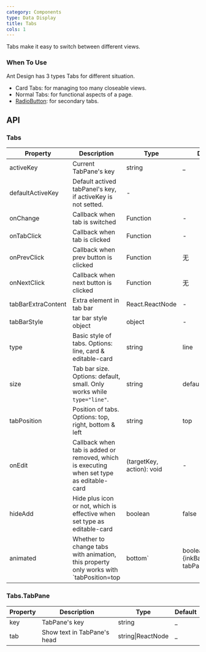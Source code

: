 ```yaml
---
category: Components
type: Data Display
title: Tabs
cols: 1
---
```


Tabs make it easy to switch between different views.

### When To Use

Ant Design has 3 types Tabs for different situation.

- Card Tabs: for managing too many closeable views.
- Normal Tabs: for functional aspects of a page.
- [RadioButton](/components/radio/#components-radio-demo-radiobutton): for secondary tabs.

## API

### Tabs

| Property     | Description           | Type     | Default      |
|--------------|-----------------------|----------|--------------|
| activeKey    | Current TabPane's key| string   | _             |
| defaultActiveKey | Default actived tabPanel's key, if activeKey is not setted. | - |
| onChange     | Callback when tab is switched | Function | - |
| onTabClick   | Callback when tab is clicked | Function | - |
| onPrevClick  | Callback when prev button is clicked | Function | 无 |
| onNextClick  | Callback when next button is clicked | Function | 无 |
| tabBarExtraContent | Extra element in tab bar | React.ReactNode | - |
| tabBarStyle  | tar bar style object           | object   | -        |
| type         | Basic style of tabs. Options: line, card & editable-card | string | line |
| size         | Tab bar size. Options: default, small. Only works while `type="line"`. | string | default |
| tabPosition  | Position of tabs. Options: top, right, bottom & left | string | top |
| onEdit       | Callback when tab is added or removed, which is executing when set type as editable-card | (targetKey, action): void | - |
| hideAdd      | Hide plus icon or not, which is effective when set type as editable-card | boolean | false |
| animated | Whether to change tabs with animation, this property only works with `tabPosition=top|bottom` | boolean \| {inkBar:boolean, tabPane:boolean} | true |

### Tabs.TabPane
| Property     | Description           | Type     | Default      |
|--------------|-----------------------|----------|--------------|
| key          | TabPane's key         | string   | _            |
| tab          | Show text in TabPane's head | string\|ReactNode | _ |
